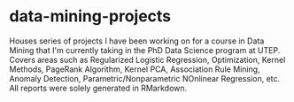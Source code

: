 # data-mining-projects
 Houses series of projects I have been working on for a course in Data Mining that I'm currently taking in the PhD Data Science program at UTEP. Covers areas such as Regularized Logistic Regression, Optimization, Kernel Methods, PageRank Algorithm, Kernel PCA, Association Rule Mining, Anomaly Detection, Parametric/Nonparametric NOnlinear Regression, etc. All reports were solely generated in RMarkdown. 
